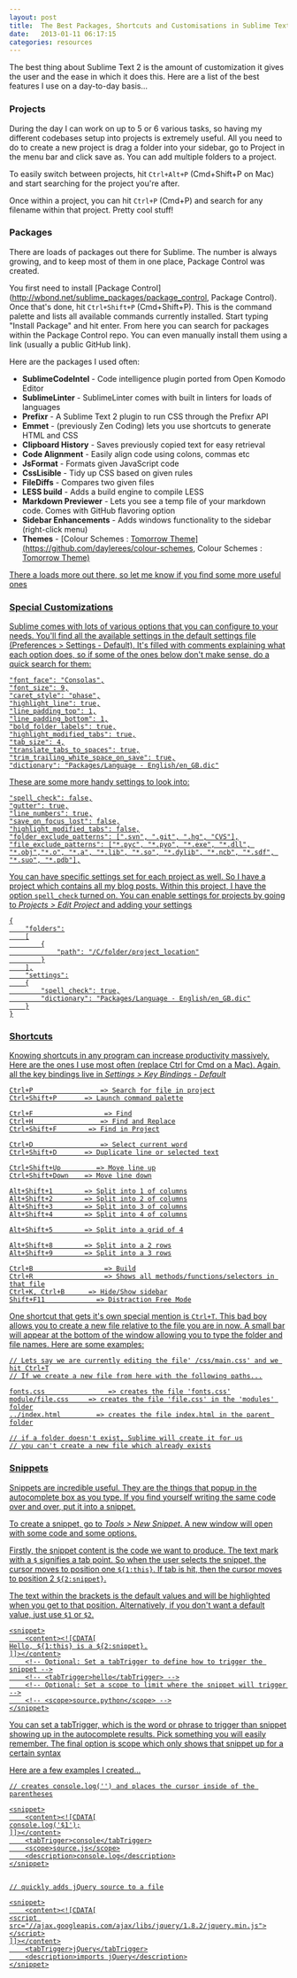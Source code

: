 ```yaml
---
layout: post
title:  The Best Packages, Shortcuts and Customisations in Sublime Text 2
date:   2013-01-11 06:17:15
categories: resources
---
```


The best thing about Sublime Text 2 is the amount of customization it gives the user and the ease in which it does this. Here are a list of the best features I use on a day-to-day basis...

### Projects

During the day I can work on up to 5 or 6 various tasks, so having my different codebases setup into projects is extremely useful. All you need to do to create a new project is drag a folder into your sidebar, go to Project in the menu bar and click save as. You can add multiple folders to a project.

To easily switch between projects, hit `Ctrl+Alt+P` (Cmd+Shift+P on Mac) and start searching for the project you're after.

Once within a project, you can hit `Ctrl+P` (Cmd+P) and search for any filename within that project. Pretty cool stuff!


### Packages

There are loads of packages out there for Sublime. The number is always growing, and to keep most of them in one place, Package Control was created.

You first need to install [Package Control](http://wbond.net/sublime_packages/package_control, Package Control). Once that's done, hit `Ctrl+Shift+P` (Cmd+Shift+P). This is the command palette and lists all available commands currently installed. Start typing "Install Package" and hit enter. From here you can search for packages within the Package Control repo. You can even manually install them using a link (usually a public GitHub link).

Here are the packages I used often:

* **SublimeCodeIntel** - Code intelligence plugin ported from Open Komodo Editor
* **SublimeLinter** - SublimeLinter comes with built in linters for loads of languages
* **Prefixr** - A Sublime Text 2 plugin to run CSS through the Prefixr API
* **Emmet** - (previously Zen Coding) lets you use shortcuts to generate HTML and CSS
* **Clipboard History** - Saves previously copied text for easy retrieval
* **Code Alignment** - Easily align code using colons, commas etc
* **JsFormat** - Formats given JavaScript code
* **CssLisible** - Tidy up CSS based on given rules
* **FileDiffs** - Compares two given files
* **LESS build** - Adds a build engine to compile LESS
* **Markdown Previewer** - Lets you see a temp file of your markdown code. Comes with GitHub flavoring option
* **Sidebar Enhancements** - Adds windows functionality to the sidebar (right-click menu)
* **Themes** - [Colour Schemes</a> : <a href="https://github.com/chriskempson/tomorrow-theme">Tomorrow Theme](https://github.com/daylerees/colour-schemes, Colour Schemes</a> : <a href="https://github.com/chriskempson/tomorrow-theme">Tomorrow Theme)

There a loads more out there, so let me know if you find some more useful ones


### Special Customizations

Sublime comes with lots of various options that you can configure to your needs. You'll find all the available settings in the default settings file (Preferences > Settings - Default). It's filled with comments explaining what each option does, so if some of the ones below don't make sense, do a quick search for them:

    "font_face": "Consolas",
    "font_size": 9,
    "caret_style": "phase",
    "highlight_line": true,
    "line_padding_top": 1,
    "line_padding_bottom": 1,
    "bold_folder_labels": true,
    "highlight_modified_tabs": true,
    "tab_size": 4,
    "translate_tabs_to_spaces": true,
    "trim_trailing_white_space_on_save": true,
    "dictionary": "Packages/Language - English/en_GB.dic"

These are some more handy settings to look into:

    "spell_check": false,
    "gutter": true,
    "line_numbers": true,
    "save_on_focus_lost": false,
    "highlight_modified_tabs": false,
    "folder_exclude_patterns": [".svn", ".git", ".hg", "CVS"],
    "file_exclude_patterns": ["*.pyc", "*.pyo", "*.exe", "*.dll", "*.obj","*.o", "*.a", "*.lib", "*.so", "*.dylib", "*.ncb", "*.sdf", "*.suo", "*.pdb"],


You can have specific settings set for each project as well. So I have a project which contains all my blog posts. Within this project, I have the option `spell_check` turned on. You can enable settings for projects by going to *Projects > Edit Project* and adding your settings

    {
        "folders":
        [
            {
                "path": "/C/folder/project_location"
            }
        ],
        "settings":
        {
            "spell_check": true,
            "dictionary": "Packages/Language - English/en_GB.dic"
        }
    }


### Shortcuts

Knowing shortcuts in any program can increase productivity massively. Here are the ones I use most often (replace Ctrl for Cmd on a Mac). Again, all the key bindings live in *Settings > Key Bindings - Default*

    Ctrl+P                 => Search for file in project
    Ctrl+Shift+P       => Launch command palette

    Ctrl+F                  => Find
    Ctrl+H                 => Find and Replace
    Ctrl+Shift+F        => Find in Project

    Ctrl+D                 => Select current word
    Ctrl+Shift+D       => Duplicate line or selected text

    Ctrl+Shift+Up         => Move line up
    Ctrl+Shift+Down    => Move line down

    Alt+Shift+1        => Split into 1 of columns
    Alt+Shift+2        => Split into 2 of columns
    Alt+Shift+3        => Split into 3 of columns
    Alt+Shift+4        => Split into 4 of columns

    Alt+Shift+5        => Split into a grid of 4

    Alt+Shift+8        => Split into a 2 rows
    Alt+Shift+9        => Split into a 3 rows

    Ctrl+B                  => Build
    Ctrl+R                  => Shows all methods/functions/selectors in that file
    Ctrl+K, Ctrl+B      => Hide/Show sidebar
    Shift+F11             => Distraction Free Mode

One shortcut that gets it's own special mention is `Ctrl+T`. This bad boy allows you to create a new file relative to the file you are in now. A small bar will appear at the bottom of the window allowing you to type the folder and file names. Here are some examples:

    // Lets say we are currently editing the file' /css/main.css' and we hit Ctrl+T
    // If we create a new file from here with the following paths...

    fonts.css                => creates the file 'fonts.css'
    module/file.css     => creates the file 'file.css' in the 'modules' folder
    ../index.html         => creates the file index.html in the parent folder

    // if a folder doesn't exist, Sublime will create it for us
    // you can't create a new file which already exists


### Snippets

Snippets are incredible useful. They are the things that popup in the autocomplete box as you type. If you find yourself writing the same code over and over, put it into a snippet.

To create a snippet, go to *Tools > New Snippet*. A new window will open with some code and some options.

Firstly, the snippet content is the code we want to produce. The text mark with a `$` signifies a tab point. So when the user selects the snippet, the cursor moves to position one `${1:this}`. If tab is hit, then the cursor moves to position 2 `${2:snippet}`.

The text within the brackets is the default values and will be highlighted when you get to that position. Alternatively, if you don't want a default value, just use `$1` or `$2`.

    <snippet>
        <content><![CDATA[
    Hello, ${1:this} is a ${2:snippet}.
    ]]></content>
        <!-- Optional: Set a tabTrigger to define how to trigger the snippet -->
        <!-- <tabTrigger>hello</tabTrigger> -->
        <!-- Optional: Set a scope to limit where the snippet will trigger -->
        <!-- <scope>source.python</scope> -->
    </snippet>

You can set a tabTrigger, which is the word or phrase to trigger than snippet showing up in the autocomplete results. Pick something you will easily remember. The final option is scope which only shows that snippet up for a certain syntax

Here are a few examples I created...

    // creates console.log('') and places the cursor inside of the parentheses

    <snippet>
        <content><![CDATA[
    console.log('$1');
    ]]></content>
        <tabTrigger>console</tabTrigger>
        <scope>source.js</scope>
        <description>console.log</description>
    </snippet>


    // quickly adds jQuery source to a file

    <snippet>
        <content><![CDATA[
    <script src="//ajax.googleapis.com/ajax/libs/jquery/1.8.2/jquery.min.js"></script>
    ]]></content>
        <tabTrigger>jQuery</tabTrigger>
        <description>imports jQuery</description>
    </snippet>
